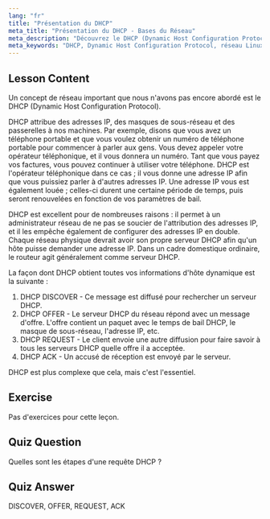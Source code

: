 ```yaml
---
lang: "fr"
title: "Présentation du DHCP"
meta_title: "Présentation du DHCP - Bases du Réseau"
meta_description: "Découvrez le DHCP (Dynamic Host Configuration Protocol) sous Linux. Comprenez comment DHCP attribue les adresses IP et son processus en quatre étapes. Commencez votre parcours de mise en réseau Linux !"
meta_keywords: "DHCP, Dynamic Host Configuration Protocol, réseau Linux, adresse IP, tutoriel DHCP, débutant, guide"
---
```


## Lesson Content

Un concept de réseau important que nous n'avons pas encore abordé est le DHCP (Dynamic Host Configuration Protocol).

DHCP attribue des adresses IP, des masques de sous-réseau et des passerelles à nos machines. Par exemple, disons que vous avez un téléphone portable et que vous voulez obtenir un numéro de téléphone portable pour commencer à parler aux gens. Vous devez appeler votre opérateur téléphonique, et il vous donnera un numéro. Tant que vous payez vos factures, vous pouvez continuer à utiliser votre téléphone. DHCP est l'opérateur téléphonique dans ce cas ; il vous donne une adresse IP afin que vous puissiez parler à d'autres adresses IP. Une adresse IP vous est également louée ; celles-ci durent une certaine période de temps, puis seront renouvelées en fonction de vos paramètres de bail.

DHCP est excellent pour de nombreuses raisons : il permet à un administrateur réseau de ne pas se soucier de l'attribution des adresses IP, et il les empêche également de configurer des adresses IP en double. Chaque réseau physique devrait avoir son propre serveur DHCP afin qu'un hôte puisse demander une adresse IP. Dans un cadre domestique ordinaire, le routeur agit généralement comme serveur DHCP.

La façon dont DHCP obtient toutes vos informations d'hôte dynamique est la suivante :

1. DHCP DISCOVER - Ce message est diffusé pour rechercher un serveur DHCP.
2. DHCP OFFER - Le serveur DHCP du réseau répond avec un message d'offre. L'offre contient un paquet avec le temps de bail DHCP, le masque de sous-réseau, l'adresse IP, etc.
3. DHCP REQUEST - Le client envoie une autre diffusion pour faire savoir à tous les serveurs DHCP quelle offre il a acceptée.
4. DHCP ACK - Un accusé de réception est envoyé par le serveur.

DHCP est plus complexe que cela, mais c'est l'essentiel.

## Exercise

Pas d'exercices pour cette leçon.

## Quiz Question

Quelles sont les étapes d'une requête DHCP ?

## Quiz Answer

DISCOVER, OFFER, REQUEST, ACK
